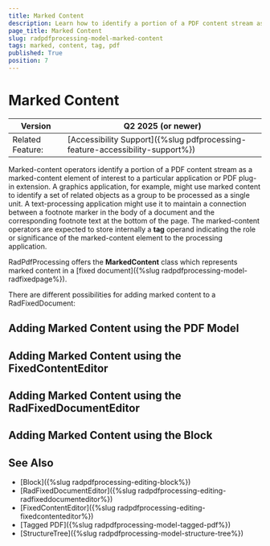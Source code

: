 ```yaml
---
title: Marked Content
description: Learn how to identify a portion of a PDF content stream as a marked-content element with the PdfProcessing library.
page_title: Marked Content
slug: radpdfprocessing-model-marked-content
tags: marked, content, tag, pdf
published: True
position: 7
---
```


# Marked Content

|Version|**Q2 2025** (or newer)|
|----|----|
|Related Feature:|[Accessibility Support]({%slug pdfprocessing-feature-accessibility-support%})|

Marked-content operators identify a portion of a PDF content stream as a marked-content element of interest to a particular application or PDF plug-in extension. A graphics application, for example, might use marked content to identify a set of related objects as a group to be processed as a single unit. A text-processing application might use it to maintain a connection between a footnote marker in the body of a document and the corresponding footnote text at the bottom of the page. The marked-content operators are expected to store internally a **tag** operand indicating the role or significance of the marked-content element to the processing application. 

RadPdfProcessing offers the **MarkedContent** class which represents marked content in a [fixed document]({%slug radpdfprocessing-model-radfixedpage%}). 

There are different possibilities for adding marked content to a RadFixedDocument:

## Adding Marked Content using the PDF Model

<snippet id='libraries-pdf-model-markedcontent-in-model'/>

## Adding Marked Content using the FixedContentEditor

<snippet id='libraries-pdf-model-markedcontent-with-fixedcontenteditor'/>

## Adding Marked Content using the RadFixedDocumentEditor

<snippet id='libraries-pdf-model-markedcontent-with-radfixeddocumenteditor'/>

## Adding Marked Content using the Block

<snippet id='libraries-pdf-model-markedcontent-in-block'/>

## See Also

 * [Block]({%slug radpdfprocessing-editing-block%})
 * [RadFixedDocumentEditor]({%slug radpdfprocessing-editing-radfixeddocumenteditor%})
 * [FixedContentEditor]({%slug radpdfprocessing-editing-fixedcontenteditor%}) 
 * [Tagged PDF]({%slug radpdfprocessing-model-tagged-pdf%})
 * [StructureTree]({%slug radpdfprocessing-model-structure-tree%})
